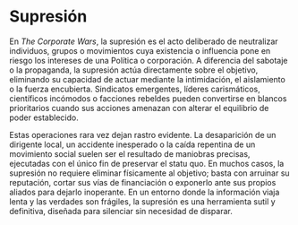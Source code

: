# Supresión

En _The Corporate Wars_, la supresión es el acto deliberado de neutralizar individuos, grupos o movimientos cuya existencia o influencia pone en riesgo los intereses de una Política o corporación. A diferencia del sabotaje o la propaganda, la supresión actúa directamente sobre el objetivo, eliminando su capacidad de actuar mediante la intimidación, el aislamiento o la fuerza encubierta. Sindicatos emergentes, líderes carismáticos, científicos incómodos o facciones rebeldes pueden convertirse en blancos prioritarios cuando sus acciones amenazan con alterar el equilibrio de poder establecido.

Estas operaciones rara vez dejan rastro evidente. La desaparición de un dirigente local, un accidente inesperado o la caída repentina de un movimiento social suelen ser el resultado de maniobras precisas, ejecutadas con el único fin de preservar el statu quo. En muchos casos, la supresión no requiere eliminar físicamente al objetivo; basta con arruinar su reputación, cortar sus vías de financiación o exponerlo ante sus propios aliados para dejarlo inoperante. En un entorno donde la información viaja lenta y las verdades son frágiles, la supresión es una herramienta sutil y definitiva, diseñada para silenciar sin necesidad de disparar.
